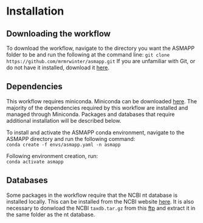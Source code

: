 
# Installation

## Downloading the workflow
To download the workflow, navigate to the directory you want the ASMAPP folder to be and run the following at the command line:
`git clone https://github.com/mrmrwinter/asmapp.git`
If you are unfamiliar with Git, or do not have it installed, download it [here](https://git-scm.com/downloads). 

## Dependencies
This workflow requires miniconda. Miniconda can be downloaded [here](https://docs.conda.io/en/latest/miniconda.html).
The majority of the dependencies required by this workflow are installed and managed through Miniconda. Packages and databases that require additional installation will be described below.

To install and activate the ASMAPP conda environment, navigate to the ASMAPP directory and run the following command:  
`conda create -f envs/asmapp.yaml -n asmapp`  

Following environment creation, run:  
`conda activate asmapp`


## Databases
 Some packages in the workflow require that the NCBI nt database is installed locally. This can be installed from the NCBI website [here](https://www.ncbi.nlm.nih.gov/books/NBK569850/). It is also necessary to donwload the NCBI `taxdb.tar.gz` from this [ftp](ftp://ftp.ncbi.nlm.nih.gov/blast/db/taxdb.tar.gz) and extract it in the same folder as the nt database.

